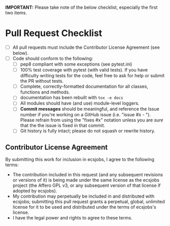 __IMPORTANT:__ Please take note of the below checklist, especially the first two items.

# Pull Request Checklist

- [ ] All pull requests must include the Contributor License Agreement (see below).
- [ ] Code should conform to the following:
    - [ ] pep8 compliant with some exceptions (see pytest.ini)
    - [ ] 100% test coverage with pytest (with valid tests). If you have difficulty
      writing tests for the code, feel free to ask for help or submit the PR without tests.
    - [ ] Complete, correctly-formatted documentation for all classes, functions and methods.
    - [ ] documentation has been rebuilt with ``tox -e docs``
    - [ ] All modules should have (and use) module-level loggers.
    - [ ] **Commit messages** should be meaningful, and reference the Issue number
      if you're working on a GitHub issue (i.e. "issue #x - <message>"). Please
      refrain from using the "fixes #x" notation unless you are *sure* that the
      the issue is fixed in that commit.
    - [ ] Git history is fully intact; please do not squash or rewrite history.

## Contributor License Agreement

By submitting this work for inclusion in ecsjobs, I agree to the following terms:

* The contribution included in this request (and any subsequent revisions or versions of it)
  is being made under the same license as the ecsjobs project (the Affero GPL v3,
  or any subsequent version of that license if adopted by ecsjobs).
* My contribution may perpetually be included in and distributed with ecsjobs; submitting
  this pull request grants a perpetual, global, unlimited license for it to be used and distributed
  under the terms of ecsjobs's license.
* I have the legal power and rights to agree to these terms.
